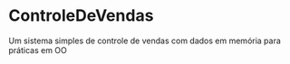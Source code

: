 # ControleDeVendas
Um sistema simples de controle de vendas com dados em memória para práticas em OO

